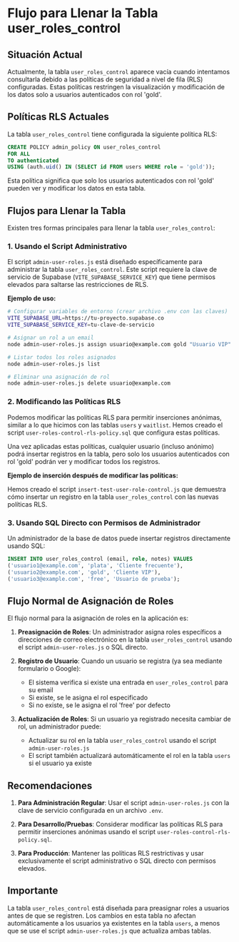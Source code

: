 # Flujo para Llenar la Tabla user_roles_control

## Situación Actual

Actualmente, la tabla `user_roles_control` aparece vacía cuando intentamos consultarla debido a las políticas de seguridad a nivel de fila (RLS) configuradas. Estas políticas restringen la visualización y modificación de los datos solo a usuarios autenticados con rol 'gold'.

## Políticas RLS Actuales

La tabla `user_roles_control` tiene configurada la siguiente política RLS:

```sql
CREATE POLICY admin_policy ON user_roles_control
FOR ALL
TO authenticated
USING (auth.uid() IN (SELECT id FROM users WHERE role = 'gold'));
```

Esta política significa que solo los usuarios autenticados con rol 'gold' pueden ver y modificar los datos en esta tabla.

## Flujos para Llenar la Tabla

Existen tres formas principales para llenar la tabla `user_roles_control`:

### 1. Usando el Script Administrativo

El script `admin-user-roles.js` está diseñado específicamente para administrar la tabla `user_roles_control`. Este script requiere la clave de servicio de Supabase (`VITE_SUPABASE_SERVICE_KEY`) que tiene permisos elevados para saltarse las restricciones de RLS.

**Ejemplo de uso:**

```bash
# Configurar variables de entorno (crear archivo .env con las claves)
VITE_SUPABASE_URL=https://tu-proyecto.supabase.co
VITE_SUPABASE_SERVICE_KEY=tu-clave-de-servicio

# Asignar un rol a un email
node admin-user-roles.js assign usuario@example.com gold "Usuario VIP"

# Listar todos los roles asignados
node admin-user-roles.js list

# Eliminar una asignación de rol
node admin-user-roles.js delete usuario@example.com
```

### 2. Modificando las Políticas RLS

Podemos modificar las políticas RLS para permitir inserciones anónimas, similar a lo que hicimos con las tablas `users` y `waitlist`. Hemos creado el script `user-roles-control-rls-policy.sql` que configura estas políticas.

Una vez aplicadas estas políticas, cualquier usuario (incluso anónimo) podrá insertar registros en la tabla, pero solo los usuarios autenticados con rol 'gold' podrán ver y modificar todos los registros.

**Ejemplo de inserción después de modificar las políticas:**

Hemos creado el script `insert-test-user-role-control.js` que demuestra cómo insertar un registro en la tabla `user_roles_control` con las nuevas políticas RLS.

### 3. Usando SQL Directo con Permisos de Administrador

Un administrador de la base de datos puede insertar registros directamente usando SQL:

```sql
INSERT INTO user_roles_control (email, role, notes) VALUES
('usuario1@example.com', 'plata', 'Cliente frecuente'),
('usuario2@example.com', 'gold', 'Cliente VIP'),
('usuario3@example.com', 'free', 'Usuario de prueba');
```

## Flujo Normal de Asignación de Roles

El flujo normal para la asignación de roles en la aplicación es:

1. **Preasignación de Roles**: Un administrador asigna roles específicos a direcciones de correo electrónico en la tabla `user_roles_control` usando el script `admin-user-roles.js` o SQL directo.

2. **Registro de Usuario**: Cuando un usuario se registra (ya sea mediante formulario o Google):
   - El sistema verifica si existe una entrada en `user_roles_control` para su email
   - Si existe, se le asigna el rol especificado
   - Si no existe, se le asigna el rol 'free' por defecto

3. **Actualización de Roles**: Si un usuario ya registrado necesita cambiar de rol, un administrador puede:
   - Actualizar su rol en la tabla `user_roles_control` usando el script `admin-user-roles.js`
   - El script también actualizará automáticamente el rol en la tabla `users` si el usuario ya existe

## Recomendaciones

1. **Para Administración Regular**: Usar el script `admin-user-roles.js` con la clave de servicio configurada en un archivo `.env`.

2. **Para Desarrollo/Pruebas**: Considerar modificar las políticas RLS para permitir inserciones anónimas usando el script `user-roles-control-rls-policy.sql`.

3. **Para Producción**: Mantener las políticas RLS restrictivas y usar exclusivamente el script administrativo o SQL directo con permisos elevados.

## Importante

La tabla `user_roles_control` está diseñada para preasignar roles a usuarios antes de que se registren. Los cambios en esta tabla no afectan automáticamente a los usuarios ya existentes en la tabla `users`, a menos que se use el script `admin-user-roles.js` que actualiza ambas tablas.